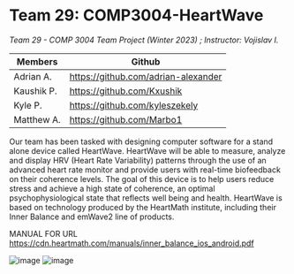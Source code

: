 # Team 29: COMP3004-HeartWave

<i> Team 29 - COMP 3004 Team Project (Winter 2023) ; Instructor: Vojislav I. </i>

Members | Github
------------ | -------------
Adrian A. | https://github.com/adrian-alexander
Kaushik P.| https://github.com/Kxushik
Kyle P.   | https://github.com/kyleszekely
Matthew A.| https://github.com/Marbo1

Our team has been tasked with designing computer software for a stand alone device called 
HeartWave. HeartWave will be able to measure, analyze and display HRV (Heart Rate 
Variability) patterns through the use of an advanced heart rate monitor and provide users with 
real-time biofeedback on their coherence levels. The goal of this device is to help users reduce 
stress and achieve a high state of coherence, an optimal psychophysiological state that reflects 
well being and health. HeartWave is based on technology produced by the HeartMath institute, 
including their Inner Balance and emWave2 line of products.

MANUAL FOR URL
https://cdn.heartmath.com/manuals/inner_balance_ios_android.pdf

![image](https://user-images.githubusercontent.com/54908454/227802585-b137595f-9dfa-4377-9b3d-4c4484194382.png)
![image](https://user-images.githubusercontent.com/54908454/227802595-c3ce55ba-1805-4e92-996b-90e01c5c5e81.png)
